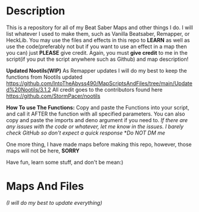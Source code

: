 # Description
This is a repository for all of my Beat Saber Maps and other things I do. I will list whatever I used to make them, such as Vanilla Beatsaber, Remapper, or HeckLib. 
You may use the files and effects in this repo to **LEARN** as well as use the code(preferably not but if you want to use an effect in a map then you can) just **PLEASE** give credit. 
Again, you must **give credit** to me in the script(if you put the script anywhere such as Github) and map description!

**Updated Nootils(WIP)**
As Remapper updates I will do my best to keep the functions from Nootils updated https://github.com/IntoTheAbyss490/MapScriptsAndFiles/tree/main/Updated%20Nootils/3.1.2
All credit goes to the contributors found here https://github.com/StormPacer/nootils

**How To use The Functions:**
Copy and paste the Functions into your script, and call it AFTER the function with all specified parameters.
You can also copy and paste the imports and deno argument if you need to.
*If there are any issues with the code or whatever, let me know in the issues.*
*I barely check GitHub so don't expect a quick response*
**Do NOT DM me*

One more thing, I have made maps before making this repo, however, those maps will not be here, **SORRY**

Have fun, learn some stuff, and don't be mean:) 

# Maps And Files
*(I will do my best to update everything)*
